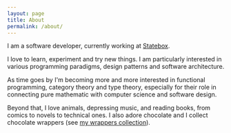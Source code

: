 ```yaml
---
layout: page
title: About
permalink: /about/
---
```


I am a software developer, currently working at [Statebox](https://statebox.org/).

I love to learn, experiment and try new things. I am particularly interested in various programming paradigms, design patterns and software architecture.

As time goes by I'm becoming more and more interested in functional programming, category theory and type theory, especially for their role in connecting pure mathematic with computer science and software design.

Beyond that, I love animals, depressing music, and reading books, from comics to novels to technical ones. I also adore chocolate and I collect chocolate wrappers (see [my wrappers collection][chocolates]).

[mvlabs]: http://www.mvlabs.it
[chocolates]: https://github.com/marcosh/chocolates
